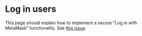 # Log in users

This page should explain how to implement a secure "Log in with MetaMask" functionality.
See [this issue](https://github.com/MetaMask/mm-docs-v2/issues/10).
